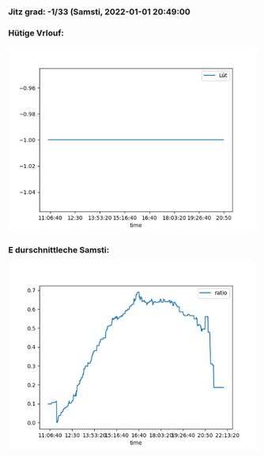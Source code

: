 ### Jitz grad: -1/33 (Samsti, 2022-01-01 20:49:00

### Hütige Vrlouf:
![Graph](Today.png)

### E durschnittleche Samsti:
![Graph](Samsti.png)